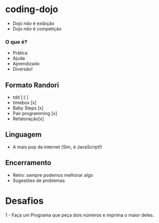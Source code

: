 # coding-dojo
- Dojo *não* é exibição
- Dojo *não* é competição

### O que é?
- Prática
- Ajuda
- Aprendizado
- Diversão!

## Formato Randori
- tdd [:( ] 
- timebox [x]
- Baby Steps [x]
- Pair programming [x]
- Refatoração[x]

## Linguagem
- A mais pop da internet (Sim, é JavaScript!)

## Encerramento
- Retro: sempre podemos melhorar algo
- Sugestões de problemas

# Desafios

1 - Faça um Programa que peça dois números e imprima o maior deles.

